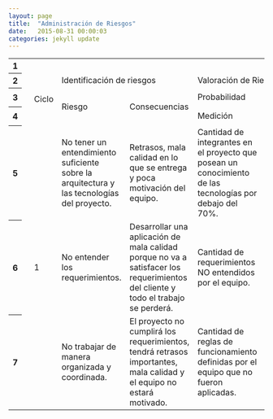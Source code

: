 ```yaml
---
layout: page
title:  "Administración de Riesgos"
date:   2015-08-31 00:00:03
categories: jekyll update
---
```


<table class="waffle" cellspacing="0" cellpadding="0">
    <tbody>
        <tr style="height:20px;">
            <th id="0R0" style="height: 20px;" class="row-headers-background row-header-shim">
                <div class="row-header-wrapper" style="line-height: 20px;">1</div>
            </th>
            <td class="s1"></td>
            <td class="s2"></td>
            <td class="s2"></td>
            <td class="s2"></td>
            <td class="s2"></td>
            <td class="s2"></td>
            <td class="s2"></td>
            <td class="s2"></td>
            <td class="s2"></td>
            <td class="s2"></td>
            <td class="s2"></td>
            <td class="s2"></td>
            <td class="s2"></td>
        </tr>
        <tr style="height:20px;">
            <th id="0R1" style="height: 20px;" class="row-headers-background row-header-shim">
                <div class="row-header-wrapper" style="line-height: 20px;">2</div>
            </th>
            <td class="s3"></td>
            <td class="s4" dir="ltr" rowspan="3">Ciclo</td>
            <td class="s4" dir="ltr" colspan="2">Identificación de riesgos</td>
            <td class="s4" dir="ltr" colspan="7">Valoración de Riesgos</td>
            <td class="s4" dir="ltr" colspan="2">Plan de manejo</td>
        </tr>
        <tr style="height:28px;">
            <th id="0R2" style="height: 28px;" class="row-headers-background row-header-shim">
                <div class="row-header-wrapper" style="line-height: 28px;">3</div>
            </th>
            <td class="s3"></td>
            <td class="s4" dir="ltr" rowspan="2">Riesgo</td>
            <td class="s4" dir="ltr" rowspan="2">Consecuencias</td>
            <td class="s4" dir="ltr" colspan="3">Probabilidad</td>
            <td class="s4" dir="ltr" colspan="3">Impacto</td>
            <td class="s4" dir="ltr" rowspan="2">Zona de Riesgo</td>
            <td class="s4" dir="ltr" rowspan="2">Opciones de manejo recomendadas</td>
            <td class="s4" dir="ltr" rowspan="2">Acciones de mitigación</td>
        </tr>
        <tr style="height:28px;">
            <th id="0R3" style="height: 28px;" class="row-headers-background row-header-shim">
                <div class="row-header-wrapper" style="line-height: 28px;">4</div>
            </th>
            <td class="s3"></td>
            <td class="s4" dir="ltr">Medición</td>
            <td class="s4" dir="ltr">%</td>
            <td class="s4" dir="ltr">Resultado</td>
            <td class="s4" dir="ltr">Afecta a</td>
            <td class="s4" dir="ltr">%</td>
            <td class="s4" dir="ltr">Resultado</td>
        </tr>
        <tr style="height:20px;">
            <th id="0R4" style="height: 20px;" class="row-headers-background row-header-shim">
                <div class="row-header-wrapper" style="line-height: 20px;">5</div>
            </th>
            <td class="s3"></td>
            <td class="s4" dir="ltr" rowspan="3">1</td>
            <td class="s5" dir="ltr">No tener un entendimiento suficiente sobre la arquitectura y las tecnologías del proyecto.</td>
            <td class="s5" dir="ltr">Retrasos, mala calidad en lo que se entrega y poca motivación del equipo.</td>
            <td class="s5" dir="ltr">Cantidad de integrantes en el proyecto que posean un conocimiento de las tecnologías por debajo del 70%.</td>
            <td class="s6" dir="ltr">40%</td>
            <td class="s5" dir="ltr">RARO</td>
            <td class="s5" dir="ltr">Usuarios
                <br>Finanzas</td>
            <td class="s6" dir="ltr">50%</td>
            <td class="s5" dir="ltr">MODERADO</td>
            <td class="s7" dir="ltr">MEDIO</td>
            <td class="s5" dir="ltr">Asumir o reducir el riesgo</td>
            <td class="s5"></td>
        </tr>
        <tr style="height:20px;">
            <th id="0R5" style="height: 20px;" class="row-headers-background row-header-shim">
                <div class="row-header-wrapper" style="line-height: 20px;">6</div>
            </th>
            <td class="s3"></td>
            <td class="s5" dir="ltr">No entender los requerimientos.</td>
            <td class="s5" dir="ltr">Desarrollar una aplicación de mala calidad porque no va a satisfacer los requerimientos del cliente y todo el trabajo se perderá.</td>
            <td class="s5" dir="ltr">Cantidad de requerimientos NO entendidos por el equipo.</td>
            <td class="s5"></td>
            <td class="s5"></td>
            <td class="s5" dir="ltr">Usuarios
                <br>Finanzas
                <br>Procedimientos internos</td>
            <td class="s6" dir="ltr">75%</td>
            <td class="s5" dir="ltr">MODERADO</td>
            <td class="s5"></td>
            <td class="s5"></td>
            <td class="s5"></td>
        </tr>
        <tr style="height:20px;">
            <th id="0R6" style="height: 20px;" class="row-headers-background row-header-shim">
                <div class="row-header-wrapper" style="line-height: 20px;">7</div>
            </th>
            <td class="s3"></td>
            <td class="s5" dir="ltr">No trabajar de manera organizada y coordinada.</td>
            <td class="s5" dir="ltr">El proyecto no cumplirá los requerimientos, tendrá retrasos importantes, mala calidad y el equipo no estará motivado.</td>
            <td class="s5" dir="ltr">Cantidad de reglas de funcionamiento definidas por el equipo que no fueron aplicadas.</td>
            <td class="s5"></td>
            <td class="s5"></td>
            <td class="s5" dir="ltr">Usuarios
                <br>Finanzas
                <br>Procedimientos internos</td>
            <td class="s6" dir="ltr">75%</td>
            <td class="s5" dir="ltr">MODERADO</td>
            <td class="s5"></td>
            <td class="s5"></td>
            <td class="s5"></td>
        </tr>
    </tbody>
</table>
